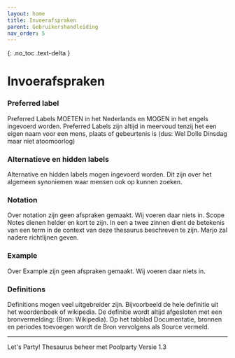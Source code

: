 ```yaml
---
layout: home
title: Invoerafspraken
parent: Gebruikershandleiding
nav_order: 5
---
```

{: .no_toc .text-delta }


<script>
{% include js/custom.js %}
</script>

<!-- Overlay (only once) -->
<div id="overlay" 
     style="display: none; 
            position: fixed; 
            top: 0; 
            left: 0; 
            width: 100%; 
            height: 100%; 
            background: rgba(0, 0, 0, 0.8); 
            justify-content: center; 
            align-items: center; 
            z-index: 1000;">
  
  <img id="zoomImage" 
       alt="Zoomed Image" 
       style="max-width: 90%; 
              max-height: 90%; 
              cursor: zoom-out;" 
       onclick="closeZoom()" />
</div>

# Invoerafspraken

### Preferred label

Preferred Labels MOETEN in het Nederlands en MOGEN in het engels ingevoerd worden.
Preferred Labels zijn altijd in meervoud tenzij het een eigen naam voor een mens, plaats of
gebeurtenis is (dus: Wel Dolle Dinsdag maar niet atoomoorlog)

### Alternatieve en hidden labels
Alternative en hidden labels mogen ingevoerd worden. Dit zijn over het algemeen
synoniemen waar mensen ook op kunnen zoeken.

### Notation
Over notation zijn geen afspraken gemaakt. Wij voeren daar niets in.
Scope Notes dienen helder en kort te zijn. In een a twee zinnen dient de betekenis van een
term in de context van deze thesaurus beschreven te zijn. Marjo zal nadere richtlijnen
geven.

### Example
Over Example zijn geen afspraken gemaakt. Wij voeren daar niets in.

### Definitions
Definitions mogen veel uitgebreider zijn. Bijvoorbeeld de hele definitie uit het woordenboek
of wikipedia. De definitie wordt altijd afgesloten met een bronvermelding: (Bron: Wikipedia).
Op het tabblad Documentatie, bronnen en periodes toevoegen wordt de Bron vervolgens als
Source vermeld.


---

Let's Party! Thesaurus beheer met Poolparty Versie 1.3